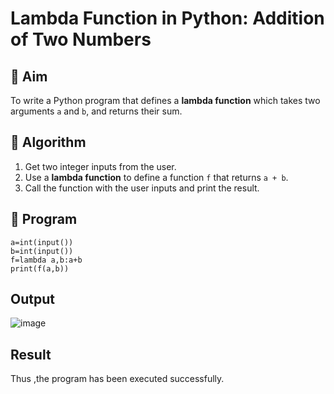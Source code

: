 # Lambda Function in Python: Addition of Two Numbers

## 🎯 Aim
To write a Python program that defines a **lambda function** which takes two arguments `a` and `b`, and returns their sum.

## 🧠 Algorithm
1. Get two integer inputs from the user.
2. Use a **lambda function** to define a function `f` that returns `a + b`.
3. Call the function with the user inputs and print the result.

## 🧾 Program
```
a=int(input())
b=int(input())
f=lambda a,b:a+b
print(f(a,b))
```

## Output

![image](https://github.com/user-attachments/assets/7334338b-4197-4d7c-9dea-78c2cd7c11e9)


## Result
Thus ,the program has been executed successfully.
